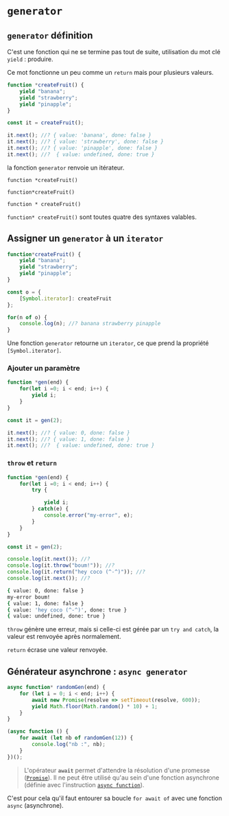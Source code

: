 # `generator`

## `generator` définition

C'est une fonction qui ne se termine pas tout de suite, utilisation du mot clé `yield` : produire.

Ce mot fonctionne un peu comme un `return` mais pour plusieurs valeurs.

```js
function *createFruit() {
    yield "banana";
    yield "strawberry";
    yield "pinapple";
}

const it = createFruit();

it.next(); //? { value: 'banana', done: false }
it.next(); //? { value: 'strawberry', done: false }
it.next(); //? { value: 'pinapple', done: false }
it.next(); //?  { value: undefined, done: true }
```

la fonction `generator` renvoie un itérateur.

`function *createFruit()`

`function*createFruit()`

`function * createFruit()`

`function* createFruit()` sont toutes quatre des syntaxes valables.

## Assigner un `generator` à un `iterator`

```js
function*createFruit() {
    yield "banana";
    yield "strawberry";
    yield "pinapple";
}

const o = {
    [Symbol.iterator]: createFruit
};

for(n of o) {
    console.log(n); //? banana strawberry pinapple
}
```

Une fonction `generator` retourne un `iterator`, ce que prend la propriété `[Symbol.iterator]`.

### Ajouter un paramètre

```js
function *gen(end) {
    for(let i =0; i < end; i++) {
        yield i;
    }
}

const it = gen(2);

it.next(); //? { value: 0, done: false }
it.next(); //? { value: 1, done: false }
it.next(); //?  { value: undefined, done: true }
```

### `throw` et `return`

```js
function *gen(end) {
    for(let i =0; i < end; i++) {
        try {

            yield i;
        } catch(e) {
            console.error("my-error", e);
        }
    }
}

const it = gen(2);

console.log(it.next()); //?
console.log(it.throw("boum!")); //?
console.log(it.return("hey coco (^-^)")); //?
console.log(it.next()); //?
```

```bash
{ value: 0, done: false }
my-error boum!
{ value: 1, done: false }
{ value: 'hey coco (^-^)', done: true }
{ value: undefined, done: true }
```

`throw` génère une erreur, mais si celle-ci est gérée par un `try and catch`, la valeur est renvoyée après normalement.

`return` écrase une valeur renvoyée.

## Générateur asynchrone : `async generator`

```js
async function* randomGen(end) {
    for (let i = 0; i < end; i++) {
        await new Promise(resolve => setTimeout(resolve, 600));
        yield Math.floor(Math.random() * 10) + 1;
    }
}

(async function () {
    for await (let nb of randomGen(12)) {
        console.log("nb :", nb);
    }
})();
```

> L'opérateur **`await`** permet d'attendre la résolution d'une promesse ([`Promise`](https://developer.mozilla.org/fr/docs/Web/JavaScript/Reference/Objets_globaux/Promise)). Il ne peut être utilisé qu'au sein d'une fonction asynchrone (définie avec l'instruction [`async function`](https://developer.mozilla.org/fr/docs/Web/JavaScript/Reference/Instructions/async_function)).

C'est pour cela qu'il faut entourer sa boucle `for await of` avec une fonction `async` (asynchrone).

